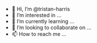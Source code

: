 - 👋 Hi, I’m @tristan-harris
- 👀 I’m interested in ...
- 🌱 I’m currently learning ...
- 💞️ I’m looking to collaborate on ...
- 📫 How to reach me ...

<!---
tristan-harris/tristan-harris is a ✨ special ✨ repository because its `README.md` (this file) appears on your GitHub profile.
You can click the Preview link to take a look at your changes.
--->
